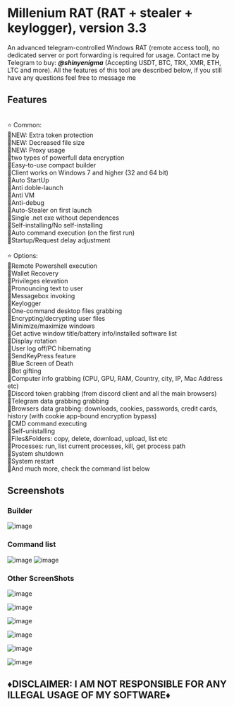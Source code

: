 # Millenium RAT (RAT + stealer + keylogger), version 3.3
An advanced telegram-controlled Windows RAT (remote access tool), no dedicated server or port forwarding is required for usage. Contact me by Telegram to buy: <em>**@shinyenigma**</em> (Accepting USDT, BTC, TRX, XMR, ETH, LTC and more). All the features of this tool are described below, if you still have any questions feel free to message me
## Features
<br />⭐️ Common:
<br />🔶NEW: Extra token protection
<br />🔶NEW: Decreased file size
<br />🔶NEW: Proxy usage
<br />🔹two types of powerfull data encryption
<br />🔹Easy-to-use compact builder
<br />🔹Client works on Windows 7 and higher (32 and 64 bit)
<br />🔹Auto StartUp
<br />🔹Anti doble-launch
<br />🔹Anti VM
<br />🔹Anti-debug
<br />🔹Auto-Stealer on first launch 
<br />🔹Single .net exe without dependences
<br />🔹Self-installing/No self-installing
<br />🔹Auto command execution (on the first run)
<br />🔹Startup/Request delay adjustment
<br />
<br />⭐️ Options:
<br />🔶Remote Powershell execution
<br />🔶Wallet Recovery
<br />🔶Privileges elevation
<br />🔶Pronouncing text to user
<br />🔶Messagebox invoking
<br />🔶Keylogger
<br />🔶One-command desktop files grabbing
<br />🔶Encrypting/decrypting user files
<br />🔶Minimize/maximize windows
<br />🔶Get active window title/battery info/installed software list
<br />🔶Display rotation
<br />🔶User log off/PC hibernating
<br />🔶SendKeyPress feature
<br />🔶Blue Screen of Death
<br />🔶Bot gifting
<br />🔶Computer info grabbing (CPU, GPU, RAM, Country, city, IP, Mac Address etc)
<br />🔶Discord token grabbing (from discord client and all the main browsers)
<br />🔶Telegram data grabbing grabbing
<br />🔶Browsers data grabbing: downloads, cookies, passwords, credit cards, history (with cookie app-bound encryption bypass)
<br />🔶CMD command executing
<br />🔶Self-unistalling
<br />🔶Files&Folders: copy, delete, download, upload, list etc
<br />🔶Processes: run, list current processes, kill, get process path
<br />🔶System shutdown
<br />🔶System restart
<br />🔶And much more, check the command list below

## Screenshots
### Builder
![image](https://github.com/user-attachments/assets/16c6d368-a810-48af-a201-5f1ee93eff43)

### Command list
![image](https://github.com/user-attachments/assets/b4e5f298-3d0c-4961-9576-6c59268931f3)
![image](https://github.com/user-attachments/assets/4e7cf717-596d-4ff8-aad4-d328298e7fae)

### Other ScreenShots

![image](https://github.com/user-attachments/assets/0abbce4b-ccaf-4521-9529-e11e3f387b68)

![image](https://github.com/user-attachments/assets/9dca375d-b8e0-4877-9a49-d76172d619a1)

![image](https://github.com/user-attachments/assets/6645a7f9-845a-40fe-9a1b-4e7001c4c4bb)

![image](https://github.com/user-attachments/assets/1529bca7-e34f-4ddf-81e5-32713c5e1942)

![image](https://github.com/user-attachments/assets/d9ffef10-43f1-4a33-aee0-9d2495d091b9)

![image](https://github.com/user-attachments/assets/a1f4dace-cd58-469d-8d8c-2e669c452959)



## ♦️DISCLAIMER: I AM NOT RESPONSIBLE FOR ANY ILLEGAL USAGE OF MY SOFTWARE♦️
